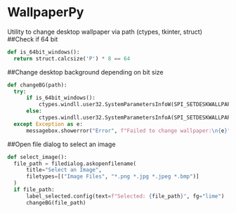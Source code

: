 # WallpaperPy
 Utility to change desktop wallpaper via path (ctypes, tkinter, struct)
 ##Check if 64 bit
  ```python
  def is_64bit_windows():
    return struct.calcsize('P') * 8 == 64
  ```
##Change desktop background depending on bit size
  ```python
  def changeBG(path):
    try:
        if is_64bit_windows():
            ctypes.windll.user32.SystemParametersInfoW(SPI_SETDESKWALLPAPER, 0, path, 3)
        else:
            ctypes.windll.user32.SystemParametersInfoA(SPI_SETDESKWALLPAPER, 0, path, 3)
    except Exception as e:
        messagebox.showerror("Error", f"Failed to change wallpaper:\n{e}")
  ```
##Open file dialog to select an image
  ```python
  def select_image():
    file_path = filedialog.askopenfilename(
        title="Select an Image",
        filetypes=[("Image Files", "*.png *.jpg *.jpeg *.bmp")]
    )
    if file_path:
        label_selected.config(text=f"Selected: {file_path}", fg="lime")
        changeBG(file_path)
  ```
